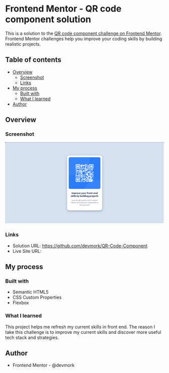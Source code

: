 # Frontend Mentor - QR code component solution

This is a solution to the [QR code component challenge on Frontend Mentor](https://www.frontendmentor.io/challenges/qr-code-component-iux_sIO_H). Frontend Mentor challenges help you improve your coding skills by building realistic projects. 

## Table of contents

- [Overview](#overview)
  - [Screenshot](#screenshot)
  - [Links](#links)
- [My process](#my-process)
  - [Built with](#built-with)
  - [What I learned](#what-i-learned)
- [Author](#author)




## Overview


### Screenshot

![](./images/Finish%20Project%20Screenshot.png)

### Links

- Solution URL: https://github.com/devmork/QR-Code-Component
- Live Site URL: 

## My process

### Built with

- Semantic HTML5 
- CSS Custom Properties
- Flexbox


### What I learned

This project helps me refresh my current skills in front end. The reason I take this challenge is to improve my current skills and discover more useful tech stack and strategies.

## Author

- Frontend Mentor - @devmork




